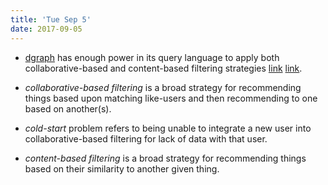 ```yaml
---
title: 'Tue Sep 5'
date: 2017-09-05
---
```


- [dgraph](https://dgraph.io) has enough power in its query language to apply both collaborative-based and content-based filtering strategies [link](https://blog.dgraph.io/post/recommendation) [link](https://blog.dgraph.io/post/recommendation2/).

- _collaborative-based filtering_ is a broad strategy for recommending things based upon matching like-users and then recommending to one based on another(s).

- _cold-start_ problem refers to being unable to integrate a new user into collaborative-based filtering for lack of data with that user.

- _content-based filtering_ is a broad strategy for recommending things based on their similarity to another given thing.
